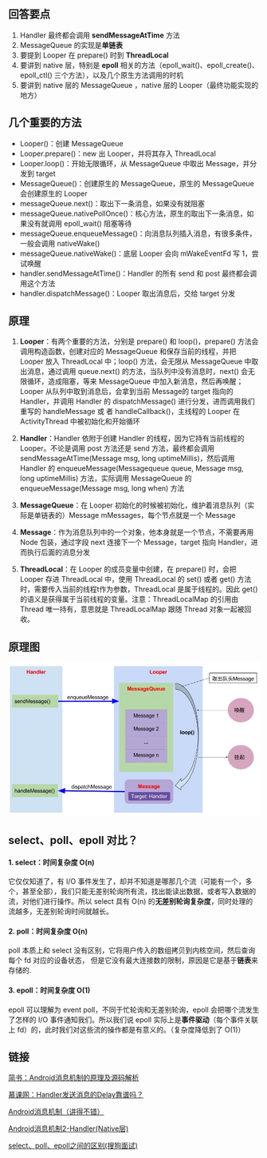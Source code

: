 ## 回答要点

1. Handler 最终都会调用 **sendMessageAtTime** 方法
2. MessageQueue 的实现是**单链表**
3. 要提到 Looper 在 prepare() 时到 **ThreadLocal**
4. 要讲到 native 层，特别是 **epoll** 相关的方法（epoll_wait()、epoll_create()、epoll_ctl() 三个方法），以及几个原生方法调用的时机
5. 要讲到 native 层的 MessageQueue ，native 层的 Looper（最终功能实现的地方）

## 几个重要的方法

- Looper()：创建 MessageQueue
- Looper.prepare()：new 出 Looper，并将其存入 ThreadLocal
- Looper.loop()：开始无限循环，从 MessageQueue 中取出 Message，并分发到 target
- MessageQueue()：创建原生的 MessageQueue，原生的 MessageQueue 会创建原生的 Looper
- messageQueue.next()：取出下一条消息，如果没有就阻塞
- messageQueue.nativePollOnce()：核心方法，原生的取出下一条消息，如果没有就调用 epoll_wait() 阻塞等待
- messageQueue.enqueueMessage()：向消息队列插入消息，有很多条件，一般会调用 nativeWake()
- messageQueue.nativeWake()：底层 Looper 会向 mWakeEventFd 写 1，尝试唤醒
- handler.sendMessageAtTime()：Handler 的所有 send 和 post 最终都会调用这个方法
- handler.dispatchMessage()：Looper 取出消息后，交给 target 分发

## 原理

1. **Looper**：有两个重要的方法，分别是 prepare() 和 loop()，prepare() 方法会调用构造函数，创建对应的 MessageQueue 和保存当前的线程，并把 Looper 放入 ThreadLocal 中；loop() 方法，会无限从 MessageQueue 中取出消息，通过调用 queue.next() 的方法，当队列中没有消息时，next() 会无限循环，造成阻塞，等来 MessageQueue 中加入新消息，然后再唤醒；Looper 从队列中取到消息后，会拿到当前 Message的 target 指向的 Handler，并调用 Handler 的 dispatchMessage() 进行分发，进而调用我们重写的 handleMessage 或 者 handleCallback()，主线程的 Looper 在 ActivityThread 中被初始化和开始循环

2. **Handler**：Handler 依附于创建 Handler 的线程，因为它持有当前线程的 Looper。不论是调用 post 方法还是 send 方法，最终都会调用 sendMessageAtTime(Message msg, long uptimeMillis)，然后调用 Handler 的 enqueueMessage(Messagequeue queue, Message msg, long uptimeMillis) 方法，实际调用 MessageQueue 的 enqueueMessage(Message msg, long when) 方法

3. **MessageQueue**：在 Looper 初始化的时候被初始化，维护着消息队列（实际是单链表的）Message mMessages，每个节点就是一个 Message

4. **Message**：作为消息队列中的一个对象，他本身就是一个节点，不需要再用 Node 包装，通过字段 next 连接下一个 Message，target 指向 Handler，进而执行后面的消息分发

5. **ThreadLocal**：在 Looper 的成员变量中创建，在 prepare() 时，会把 Looper 存进 ThreadLocal 中，使用 ThreadLocal 的 set() 或者 get() 方法时，需要传入当前的线程t作为参数，ThreadLocal 是属于线程的。因此 get() 的语义是获得属于当前线程的变量。注意：ThreadLocalMap 的引用由 Thread 唯一持有，意思就是 ThreadLocalMap 跟随 Thread 对象一起被回收。

## 原理图

<img src="../assets/Handler的原理.png" style="zoom:80%;" />

## select、poll、epoll 对比？

#### 1. select：时间复杂度 O(n)

它仅仅知道了，有 I/O 事件发生了，却并不知道是哪那几个流（可能有一个，多个，甚至全部），我们只能无差别轮询所有流，找出能读出数据，或者写入数据的流，对他们进行操作。所以 select 具有 O(n) 的**无差别轮询复杂度**，同时处理的流越多，无差别轮询时间就越长。

#### 2. poll：时间复杂度 O(n)

poll 本质上和 select 没有区别，它将用户传入的数组拷贝到内核空间，然后查询每个 fd 对应的设备状态， 但是它没有最大连接数的限制，原因是它是基于**链表**来存储的.

#### 3. epoll：时间复杂度 O(1)

epoll 可以理解为 event poll，不同于忙轮询和无差别轮询，epoll 会把哪个流发生了怎样的 I/O 事件通知我们。所以我们说 epoll 实际上是**事件驱动**（每个事件关联上 fd）的，此时我们对这些流的操作都是有意义的。（复杂度降低到了 O(1)）


## 链接
[简书：Android消息机制的原理及源码解析](https://www.jianshu.com/p/f10)

[慕课网：Handler发送消息的Delay靠谱吗？](https://coding.imooc.com/lesson/317.html#mid=22311"%3Ehttps://coding.imooc.com/lesson/317.html)

[Android消息机制（讲得不错）](https://www.jianshu.com/p/57a426b8f145)

[Android消息机制2-Handler\(Native层\)](http://gityuan.com/2015/12/27/handler-message-native/)

[select、poll、epoll之间的区别(搜狗面试)](https://www.cnblogs.com/aspirant/p/9166944.html)
